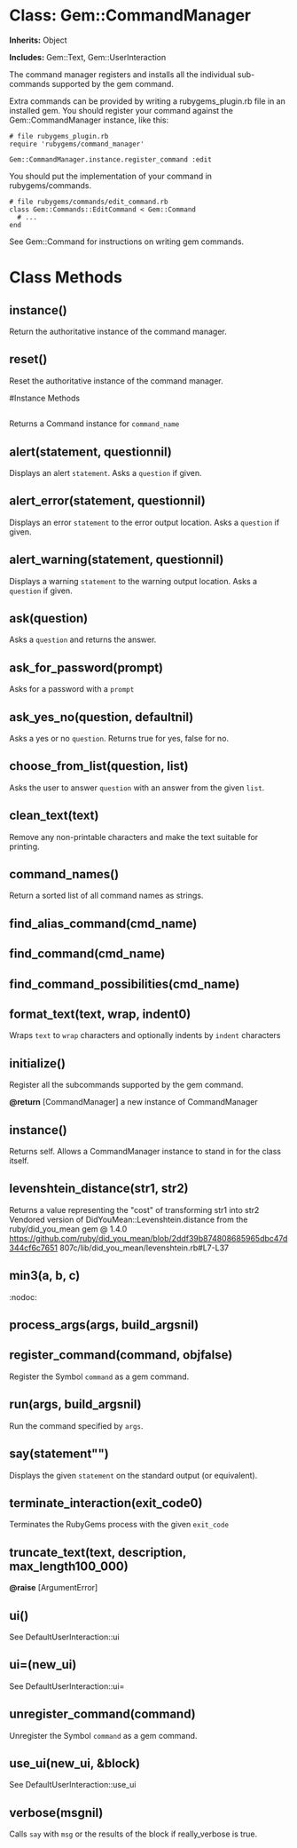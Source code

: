 # Class: Gem::CommandManager
**Inherits:** Object
    
**Includes:** Gem::Text, Gem::UserInteraction
  

The command manager registers and installs all the individual sub-commands
supported by the gem command.

Extra commands can be provided by writing a rubygems_plugin.rb file in an
installed gem.  You should register your command against the
Gem::CommandManager instance, like this:

    # file rubygems_plugin.rb
    require 'rubygems/command_manager'

    Gem::CommandManager.instance.register_command :edit

You should put the implementation of your command in rubygems/commands.

    # file rubygems/commands/edit_command.rb
    class Gem::Commands::EditCommand < Gem::Command
      # ...
    end

See Gem::Command for instructions on writing gem commands.


# Class Methods
## instance() [](#method-c-instance)
Return the authoritative instance of the command manager.
## reset() [](#method-c-reset)
Reset the authoritative instance of the command manager.

#Instance Methods
## [](command_name) [](#method-i-[])
Returns a Command instance for `command_name`

## alert(statement, questionnil) [](#method-i-alert)
Displays an alert `statement`.  Asks a `question` if given.

## alert_error(statement, questionnil) [](#method-i-alert_error)
Displays an error `statement` to the error output location.  Asks a `question`
if given.

## alert_warning(statement, questionnil) [](#method-i-alert_warning)
Displays a warning `statement` to the warning output location.  Asks a
`question` if given.

## ask(question) [](#method-i-ask)
Asks a `question` and returns the answer.

## ask_for_password(prompt) [](#method-i-ask_for_password)
Asks for a password with a `prompt`

## ask_yes_no(question, defaultnil) [](#method-i-ask_yes_no)
Asks a yes or no `question`.  Returns true for yes, false for no.

## choose_from_list(question, list) [](#method-i-choose_from_list)
Asks the user to answer `question` with an answer from the given `list`.

## clean_text(text) [](#method-i-clean_text)
Remove any non-printable characters and make the text suitable for printing.

## command_names() [](#method-i-command_names)
Return a sorted list of all command names as strings.

## find_alias_command(cmd_name) [](#method-i-find_alias_command)

## find_command(cmd_name) [](#method-i-find_command)

## find_command_possibilities(cmd_name) [](#method-i-find_command_possibilities)

## format_text(text, wrap, indent0) [](#method-i-format_text)
Wraps `text` to `wrap` characters and optionally indents by `indent`
characters

## initialize() [](#method-i-initialize)
Register all the subcommands supported by the gem command.

**@return** [CommandManager] a new instance of CommandManager

## instance() [](#method-i-instance)
Returns self. Allows a CommandManager instance to stand in for the class
itself.

## levenshtein_distance(str1, str2) [](#method-i-levenshtein_distance)
Returns a value representing the "cost" of transforming str1 into str2
Vendored version of DidYouMean::Levenshtein.distance from the
ruby/did_you_mean gem @ 1.4.0
https://github.com/ruby/did_you_mean/blob/2ddf39b874808685965dbc47d344cf6c7651
807c/lib/did_you_mean/levenshtein.rb#L7-L37

## min3(a, b, c) [](#method-i-min3)
:nodoc:

## process_args(args, build_argsnil) [](#method-i-process_args)

## register_command(command, objfalse) [](#method-i-register_command)
Register the Symbol `command` as a gem command.

## run(args, build_argsnil) [](#method-i-run)
Run the command specified by `args`.

## say(statement"") [](#method-i-say)
Displays the given `statement` on the standard output (or equivalent).

## terminate_interaction(exit_code0) [](#method-i-terminate_interaction)
Terminates the RubyGems process with the given `exit_code`

## truncate_text(text, description, max_length100_000) [](#method-i-truncate_text)

**@raise** [ArgumentError] 

## ui() [](#method-i-ui)
See DefaultUserInteraction::ui

## ui=(new_ui) [](#method-i-ui=)
See DefaultUserInteraction::ui=

## unregister_command(command) [](#method-i-unregister_command)
Unregister the Symbol `command` as a gem command.

## use_ui(new_ui, &block) [](#method-i-use_ui)
See DefaultUserInteraction::use_ui

## verbose(msgnil) [](#method-i-verbose)
Calls `say` with `msg` or the results of the block if really_verbose is true.

